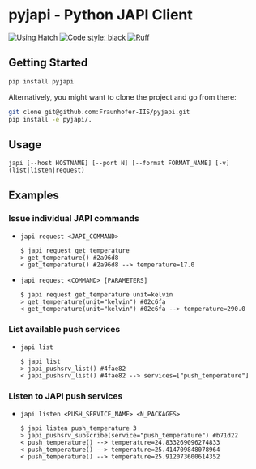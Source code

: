 # pyjapi - Python JAPI Client

[![Using Hatch](https://img.shields.io/badge/%F0%9F%A5%9A-Hatch-4051b5.svg)](https://github.com/pypa/hatch)
[![Code style: black](https://img.shields.io/badge/code%20style-black-000000.svg)](https://github.com/psf/black)
[![Ruff](https://img.shields.io/endpoint?url=https://raw.githubusercontent.com/astral-sh/ruff/main/assets/badge/v2.json)](https://github.com/astral-sh/ruff)

## Getting Started

```sh
pip install pyjapi
```

Alternatively, you might want to clone the project and go from there:

```sh
git clone git@github.com:Fraunhofer-IIS/pyjapi.git
pip install -e pyjapi/.
```

## Usage

`japi [--host HOSTNAME] [--port N] [--format FORMAT_NAME] [-v] (list|listen|request)`

## Examples

### Issue individual JAPI commands

- `japi request <JAPI_COMMAND>`

  ```console
  $ japi request get_temperature
  > get_temperature() #2a96d8
  < get_temperature() #2a96d8 --> temperature=17.0
  ```

- `japi request <COMMAND> [PARAMETERS]`

  ```console
  $ japi request get_temperature unit=kelvin
  > get_temperature(unit="kelvin") #02c6fa
  < get_temperature(unit="kelvin") #02c6fa --> temperature=290.0
  ```

### List available push services

- `japi list`

  ```console
  $ japi list
  > japi_pushsrv_list() #4fae82
  < japi_pushsrv_list() #4fae82 --> services=["push_temperature"]
  ```

### Listen to JAPI push services

- `japi listen <PUSH_SERVICE_NAME> <N_PACKAGES>`

  ```console
  $ japi listen push_temperature 3
  > japi_pushsrv_subscribe(service="push_temperature") #b71d22
  < push_temperature() --> temperature=24.833269096274833
  < push_temperature() --> temperature=25.414709848078964
  < push_temperature() --> temperature=25.912073600614352
  ```
